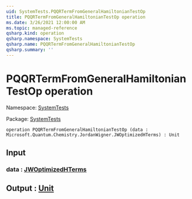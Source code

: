 ```yaml
---
uid: SystemTests.PQQRTermFromGeneralHamiltonianTestOp
title: PQQRTermFromGeneralHamiltonianTestOp operation
ms.date: 3/26/2021 12:00:00 AM
ms.topic: managed-reference
qsharp.kind: operation
qsharp.namespace: SystemTests
qsharp.name: PQQRTermFromGeneralHamiltonianTestOp
qsharp.summary: ''
---
```


# PQQRTermFromGeneralHamiltonianTestOp operation

Namespace: [SystemTests](xref:SystemTests)

Package: [SystemTests](https://nuget.org/packages/SystemTests)




```qsharp
operation PQQRTermFromGeneralHamiltonianTestOp (data : Microsoft.Quantum.Chemistry.JordanWigner.JWOptimizedHTerms) : Unit
```


## Input

### data : [JWOptimizedHTerms](xref:Microsoft.Quantum.Chemistry.JordanWigner.JWOptimizedHTerms)





## Output : [Unit](xref:microsoft.quantum.lang-ref.unit)

